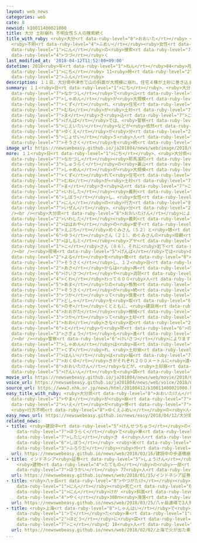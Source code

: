 ```yaml
---
layout: web_news
categories: web
cate: 8
newsid: k10011400021000
title: 大分 土砂崩れ 不明女性５人の捜索続く
title_with_ruby: <ruby>大分<rt data-ruby-level="8">おおいた</rt></ruby> <ruby>土砂崩<rt data-ruby-level="7">どしゃくず</rt></ruby>れ
  <ruby>不明<rt data-ruby-level="4">ふめい</rt></ruby><ruby>女性<rt data-ruby-level="5">じょせい</rt></ruby>５<ruby>人<rt
  data-ruby-level="1">にん</rt></ruby>の<ruby>捜索<rt data-ruby-level="7">そうさく</rt></ruby><ruby>続<rt
  data-ruby-level="4">つづ</rt></ruby>く
last_modified_at: '2018-04-12T11:52:00+09:00'
datetime: 2018<ruby>年<rt data-ruby-level="1">ねん</rt></ruby>04<ruby>月<rt data-ruby-level="1">がつ</rt></ruby>12<ruby>日<rt
  data-ruby-level="1">にち</rt></ruby> 11<ruby>時<rt data-ruby-level="2">じ</rt></ruby>52<ruby>分<rt
  data-ruby-level="2">ふん</rt></ruby>
description: １１日、大分県中津市で山の斜面が大規模に崩れ、住宅４棟が土砂に巻き込まれた現場では、警察や自衛隊などが依然、行方が分からない女性５人の捜索を続けています。
summary: １１<ruby>日<rt data-ruby-level="1">にち</rt></ruby>、<ruby>大分県<rt data-ruby-level="8">おおいたけん</rt></ruby><ruby>中津市<rt
  data-ruby-level="7">なかつし</rt></ruby>で<ruby>山<rt data-ruby-level="1">やま</rt></ruby>の<ruby>斜面<rt
  data-ruby-level="7">しゃめん</rt></ruby>が<ruby>大規模<rt data-ruby-level="6">だいきぼ</rt></ruby>に<ruby>崩<rt
  data-ruby-level="7">くず</rt></ruby>れ、<ruby>住宅<rt data-ruby-level="6">じゅうたく</rt></ruby>４<ruby>棟<rt
  data-ruby-level="7">むね</rt></ruby>が<ruby>土砂<rt data-ruby-level="7">どしゃ</rt></ruby>に<ruby>巻<rt
  data-ruby-level="7">ま</rt></ruby>き<ruby>込<rt data-ruby-level="7">こ</rt></ruby>まれた<ruby>現場<rt
  data-ruby-level="5">げんば</rt></ruby>では、<ruby>警察<rt data-ruby-level="6">けいさつ</rt></ruby>や<ruby>自衛隊<rt
  data-ruby-level="5">じえいたい</rt></ruby>などが<ruby>依然<rt data-ruby-level="7">いぜん</rt></ruby>、<ruby>行方<rt
  data-ruby-level="8">ゆくえ</rt></ruby>が<ruby>分<rt data-ruby-level="2">わ</rt></ruby>からない<ruby>女性<rt
  data-ruby-level="5">じょせい</rt></ruby>５<ruby>人<rt data-ruby-level="1">にん</rt></ruby>の<ruby>捜索<rt
  data-ruby-level="7">そうさく</rt></ruby>を<ruby>続<rt data-ruby-level="4">つづ</rt></ruby>けています。
image_url: https://newswebeasy.github.io/ja201804/news/web/image/2018/04/12/K10011400021_1804121157_1804121159_01_02.jpg
more: １１<ruby>日<rt data-ruby-level="1">にち</rt></ruby>、<ruby>大分県<rt data-ruby-level="8">おおいたけん</rt></ruby><ruby>中津市<rt
  data-ruby-level="7">なかつし</rt></ruby><ruby>耶馬溪町<rt data-ruby-level="8">やばけいまち</rt></ruby>で<ruby>集落<rt
  data-ruby-level="3">しゅうらく</rt></ruby>の<ruby>裏山<rt data-ruby-level="6">うらやま</rt></ruby>の<ruby>斜面<rt
  data-ruby-level="7">しゃめん</rt></ruby>が<ruby>大規模<rt data-ruby-level="6">だいきぼ</rt></ruby>に<ruby>崩<rt
  data-ruby-level="7">くず</rt></ruby>れて<ruby>住宅<rt data-ruby-level="6">じゅうたく</rt></ruby>４<ruby>棟<rt
  data-ruby-level="7">むね</rt></ruby>が<ruby>土砂<rt data-ruby-level="7">どしゃ</rt></ruby>に<ruby>巻<rt
  data-ruby-level="7">ま</rt></ruby>き<ruby>込<rt data-ruby-level="7">こ</rt></ruby>まれ、<ruby>岩下<rt
  data-ruby-level="2">いわした</rt></ruby><ruby>義則<rt data-ruby-level="8">よしのり</rt></ruby>さん（４５）が<ruby>死亡<rt
  data-ruby-level="6">しぼう</rt></ruby>し、<ruby>女性<rt data-ruby-level="5">じょせい</rt></ruby>５<ruby>人<rt
  data-ruby-level="1">にん</rt></ruby>の<ruby>行方<rt data-ruby-level="8">ゆくえ</rt></ruby>が<ruby>依然<rt
  data-ruby-level="7">いぜん</rt></ruby>、<ruby>分<rt data-ruby-level="2">わ</rt></ruby>からなくなっています。<br
  /><br /><ruby>大分県<rt data-ruby-level="8">おおいたけん</rt></ruby>によりますと、<ruby>行方<rt data-ruby-level="8">ゆくえ</rt></ruby>がわからなくなっているのは、<ruby>岩下<rt
  data-ruby-level="2">いわした</rt></ruby><ruby>義則<rt data-ruby-level="8">よしのり</rt></ruby>さんの<ruby>母親<rt
  data-ruby-level="2">ははおや</rt></ruby>の<ruby>愛子<rt data-ruby-level="4">あいこ</rt></ruby>さん（７６）、<ruby>江渕<rt
  data-ruby-level="8">えぶち</rt></ruby>めぐみさん（５２）と<ruby>娘<rt data-ruby-level="7">むすめ</rt></ruby>の<ruby>優<rt
  data-ruby-level="6">ゆう</rt></ruby>さん（２１）、めぐみさんの<ruby>母親<rt data-ruby-level="2">ははおや</rt></ruby>の<ruby>橋本<rt
  data-ruby-level="3">はしもと</rt></ruby><ruby>アヤ<rt data-ruby-level="1">あや</rt></ruby><ruby>子<rt
  data-ruby-level="1">こ</rt></ruby>さん（８６）、それに<ruby>岩下<rt data-ruby-level="2">いわした</rt></ruby>アヤノさん（９０）です。<br
  /><br /><ruby>現場<rt data-ruby-level="5">げんば</rt></ruby>では<ruby>自衛隊<rt data-ruby-level="5">じえいたい</rt></ruby>が<ruby>夜<rt
  data-ruby-level="2">よる</rt></ruby>を<ruby>徹<rt data-ruby-level="8">とお</rt></ruby>して<ruby>捜索<rt
  data-ruby-level="7">そうさく</rt></ruby>し、１２<ruby>日<rt data-ruby-level="1">にち</rt></ruby><ruby>朝<rt
  data-ruby-level="2">あさ</rt></ruby>からは<ruby>再<rt data-ruby-level="5">ふたた</rt></ruby>び<ruby>警察<rt
  data-ruby-level="6">けいさつ</rt></ruby>や<ruby>消防<rt data-ruby-level="5">しょうぼう</rt></ruby>も<ruby>加<rt
  data-ruby-level="4">くわ</rt></ruby>わって６００<ruby>人<rt data-ruby-level="1">にん</rt></ruby><ruby>余<rt
  data-ruby-level="5">あま</rt></ruby>りの<ruby>態勢<rt data-ruby-level="5">たいせい</rt></ruby>で<ruby>捜索<rt
  data-ruby-level="7">そうさく</rt></ruby>が<ruby>続<rt data-ruby-level="4">つづ</rt></ruby>けられています。スコップを<ruby>使<rt
  data-ruby-level="3">つか</rt></ruby>って<ruby>慎重<rt data-ruby-level="7">しんちょう</rt></ruby>に<ruby>土砂<rt
  data-ruby-level="7">どしゃ</rt></ruby>を<ruby>取<rt data-ruby-level="6">と</rt></ruby>り<ruby>除<rt
  data-ruby-level="6">のぞ</rt></ruby>くとともに、<ruby>建設用<rt data-ruby-level="5">けんせつよう</rt></ruby>の<ruby>大型<rt
  data-ruby-level="4">おおがた</rt></ruby><ruby>機械<rt data-ruby-level="4">きかい</rt></ruby>を<ruby>使<rt
  data-ruby-level="3">つか</rt></ruby>って<ruby>土砂<rt data-ruby-level="7">どしゃ</rt></ruby>や<ruby>大<rt
  data-ruby-level="1">おお</rt></ruby>きな<ruby>岩<rt data-ruby-level="2">いわ</rt></ruby>を<ruby>取<rt
  data-ruby-level="6">と</rt></ruby>り<ruby>除<rt data-ruby-level="6">のぞ</rt></ruby>く<ruby>作業<rt
  data-ruby-level="3">さぎょう</rt></ruby>も<ruby>進<rt data-ruby-level="3">すす</rt></ruby>められています。<br
  /><br /><ruby>警察<rt data-ruby-level="6">けいさつ</rt></ruby>によりますと、<ruby>山<rt data-ruby-level="1">やま</rt></ruby>の<ruby>斜面<rt
  data-ruby-level="7">しゃめん</rt></ruby>は<ruby>高<rt data-ruby-level="2">たか</rt></ruby>さおよそ１００メートルのところから<ruby>崩<rt
  data-ruby-level="7">くず</rt></ruby>れ、<ruby>土砂崩<rt data-ruby-level="7">どしゃくず</rt></ruby>れの<ruby>範囲<rt
  data-ruby-level="7">はんい</rt></ruby>は<ruby>幅<rt data-ruby-level="7">はば</rt></ruby>と<ruby>奥行<rt
  data-ruby-level="7">おくゆ</rt></ruby>きがそれぞれ２００メートルに<ruby>達<rt data-ruby-level="4">たっ</rt></ruby>しているということです。<ruby>大分県<rt
  data-ruby-level="8">おおいたけん</rt></ruby>などが、<ruby>土砂崩<rt data-ruby-level="7">どしゃくず</rt></ruby>れの<ruby>原因<rt
  data-ruby-level="5">げんいん</rt></ruby>を<ruby>調<rt data-ruby-level="3">しら</rt></ruby>べています。
movie_url: https://newswebeasy.github.io/ja201804/news/web/movie/2018/04/12/k10011400021_201804121214_201804121215.mp4
voice_url: https://newswebeasy.github.io/ja201804/news/web/voice/2018/04/12/k10011400021_201804121214_201804121215.mp3
source_url: https://www3.nhk.or.jp/news/html/20180412/k10011400021000.html
easy_title_with_ruby: <ruby>大分県<rt data-ruby-level="8">おおいたけん</rt></ruby>で<ruby>山<rt
  data-ruby-level="1">やま</rt></ruby>が<ruby>崩<rt data-ruby-level="7">くず</rt></ruby>れて<ruby>家<rt
  data-ruby-level="2">いえ</rt></ruby>が<ruby>埋<rt data-ruby-level="7">う</rt></ruby>まる
  <ruby>行方不明<rt data-ruby-level="8">ゆくえふめい</rt></ruby>の<ruby>人<rt data-ruby-level="1">ひと</rt></ruby>をさがす
easy_news_url: https://newswebeasy.github.io/news/easy/2018/04/12/大分県で山が崩れて家が埋まる-行方不明の人をさがす
related_news:
- title: <ruby>建設中<rt data-ruby-level="5">けんせつちゅう</rt></ruby>の<ruby>歩道橋<rt data-ruby-level="3">ほどうきょう</rt></ruby><ruby>崩落<rt
    data-ruby-level="7">ほうらく</rt></ruby>で<ruby>車<rt data-ruby-level="1">くるま</rt></ruby>が<ruby>下敷<rt
    data-ruby-level="7">したじ</rt></ruby>き ４<ruby>人<rt data-ruby-level="1">にん</rt></ruby><ruby>死亡<rt
    data-ruby-level="6">しぼう</rt></ruby> <ruby>米<rt data-ruby-level="3">べい</rt></ruby><ruby>フロリダ<rt
    data-ruby-level="3">ふろりだ</rt></ruby><ruby>州<rt data-ruby-level="3">しゅう</rt></ruby>
  url: https://newswebeasy.github.io/news/web/2018/03/16/建設中の歩道橋崩落で車が下敷き-4人死亡-米フロリダ州
- title: インドネシア<ruby>証券<rt data-ruby-level="5">しょうけん</rt></ruby><ruby>取引所<rt data-ruby-level="3">とりひきじょ</rt></ruby>
    <ruby>建物<rt data-ruby-level="4">たてもの</rt></ruby>の<ruby>一部<rt data-ruby-level="3">いちぶ</rt></ruby><ruby>崩壊<rt
    data-ruby-level="7">ほうかい</rt></ruby> 77<ruby>人<rt data-ruby-level="1">にん</rt></ruby>けが
  url: https://newswebeasy.github.io/news/web/2018/01/15/インドネシア証券取引所-建物の一部崩壊-77人けが
- title: <ruby>八ヶ岳<rt data-ruby-level="8">やつがたけ</rt></ruby><ruby>連峰<rt data-ruby-level="7">れんぽう</rt></ruby>で３<ruby>人<rt
    data-ruby-level="1">にん</rt></ruby><ruby>死亡<rt data-ruby-level="6">しぼう</rt></ruby>４<ruby>人<rt
    data-ruby-level="1">にん</rt></ruby>けが <ruby>斜面<rt data-ruby-level="7">しゃめん</rt></ruby>を<ruby>約<rt
    data-ruby-level="4">やく</rt></ruby>300ｍ<ruby>滑落<rt data-ruby-level="7">かつらく</rt></ruby>か
  url: https://newswebeasy.github.io/news/web/2018/03/25/八ヶ岳連峰で3人死亡4人けが-斜面を約300m滑落か
- title: <ruby>上海<rt data-ruby-level="8">しゃんはい</rt></ruby>で<ruby>火<rt data-ruby-level="1">ひ</rt></ruby>が<ruby>出<rt
    data-ruby-level="1">で</rt></ruby>た<ruby>車<rt data-ruby-level="1">くるま</rt></ruby>が<ruby>歩道<rt
    data-ruby-level="2">ほどう</rt></ruby>に<ruby>突<rt data-ruby-level="7">つ</rt></ruby>っ<ruby>込<rt
    data-ruby-level="7">こ</rt></ruby>む 18<ruby>人<rt data-ruby-level="1">にん</rt></ruby>けが
  url: https://newswebeasy.github.io/news/web/2018/02/02/上海で火が出た車が歩道に突っ込む-18人けが
...
```

